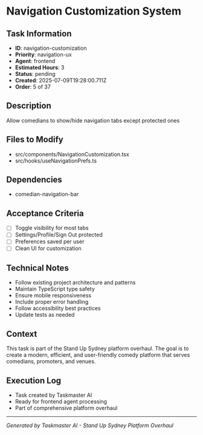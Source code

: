 # Navigation Customization System

## Task Information
- **ID**: navigation-customization
- **Priority**: navigation-ux
- **Agent**: frontend
- **Estimated Hours**: 3
- **Status**: pending
- **Created**: 2025-07-09T19:28:00.711Z
- **Order**: 5 of 37

## Description
Allow comedians to show/hide navigation tabs except protected ones

## Files to Modify
- src/components/NavigationCustomization.tsx
- src/hooks/useNavigationPrefs.ts

## Dependencies
- comedian-navigation-bar

## Acceptance Criteria
- [ ] Toggle visibility for most tabs
- [ ] Settings/Profile/Sign Out protected
- [ ] Preferences saved per user
- [ ] Clean UI for customization

## Technical Notes
- Follow existing project architecture and patterns
- Maintain TypeScript type safety
- Ensure mobile responsiveness
- Include proper error handling
- Follow accessibility best practices
- Update tests as needed

## Context
This task is part of the Stand Up Sydney platform overhaul. The goal is to create a modern, efficient, and user-friendly comedy platform that serves comedians, promoters, and venues.

## Execution Log
- Task created by Taskmaster AI
- Ready for frontend agent processing
- Part of comprehensive platform overhaul

---
*Generated by Taskmaster AI - Stand Up Sydney Platform Overhaul*
